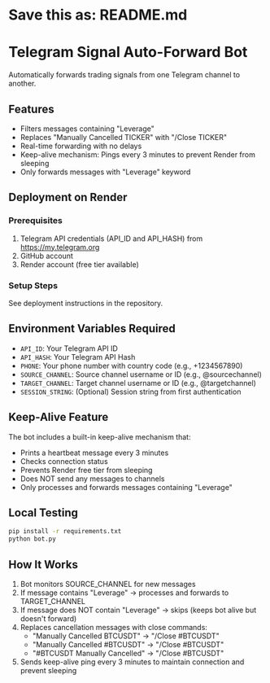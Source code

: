 # Save this as: README.md

# Telegram Signal Auto-Forward Bot

Automatically forwards trading signals from one Telegram channel to another.

## Features
- Filters messages containing "Leverage"
- Replaces "Manually Cancelled TICKER" with "/Close TICKER"
- Real-time forwarding with no delays
- Keep-alive mechanism: Pings every 3 minutes to prevent Render from sleeping
- Only forwards messages with "Leverage" keyword

## Deployment on Render

### Prerequisites
1. Telegram API credentials (API_ID and API_HASH) from https://my.telegram.org
2. GitHub account
3. Render account (free tier available)

### Setup Steps
See deployment instructions in the repository.

## Environment Variables Required
- `API_ID`: Your Telegram API ID
- `API_HASH`: Your Telegram API Hash
- `PHONE`: Your phone number with country code (e.g., +1234567890)
- `SOURCE_CHANNEL`: Source channel username or ID (e.g., @sourcechannel)
- `TARGET_CHANNEL`: Target channel username or ID (e.g., @targetchannel)
- `SESSION_STRING`: (Optional) Session string from first authentication

## Keep-Alive Feature
The bot includes a built-in keep-alive mechanism that:
- Prints a heartbeat message every 3 minutes
- Checks connection status
- Prevents Render free tier from sleeping
- Does NOT send any messages to channels
- Only processes and forwards messages containing "Leverage"

## Local Testing
```bash
pip install -r requirements.txt
python bot.py
```

## How It Works
1. Bot monitors SOURCE_CHANNEL for new messages
2. If message contains "Leverage" → processes and forwards to TARGET_CHANNEL
3. If message does NOT contain "Leverage" → skips (keeps bot alive but doesn't forward)
4. Replaces cancellation messages with close commands:
   - "Manually Cancelled BTCUSDT" → "/Close #BTCUSDT"
   - "Manually Cancelled #BTCUSDT" → "/Close #BTCUSDT"
   - "#BTCUSDT Manually Cancelled" → "/Close #BTCUSDT"
5. Sends keep-alive ping every 3 minutes to maintain connection and prevent sleeping
